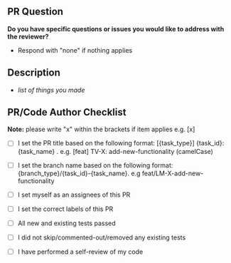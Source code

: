 ## PR Question
**Do you have specific questions or issues you would like to address with the reviewer?**
- Respond with "none" if nothing applies

## Description
- *list of things you made*

## PR/Code Author Checklist
**Note:** please write "x" within the brackets if item applies e.g. [x]

- [ ] I set the PR title based on the following format: [{task_type}] {task_id}: {task_name} . e.g. [feat] TV-X: add-new-functionality (camelCase)

- [ ] I set the branch name based on the following format: {branch_type}/{task_id}-{task_name}. e.g feat/LM-X-add-new-functionality

- [ ] I set myself as an assignees of this PR

- [ ] I set the correct labels of this PR

- [ ] All new and existing tests passed

- [ ] I did not skip/commented-out/removed any existing tests

- [ ] I have performed a self-review of my code